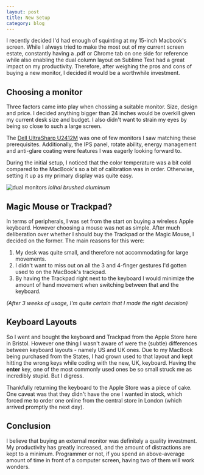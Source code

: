 ```yaml
---
layout: post
title: New Setup
category: blog
---
```


I recently decided I'd had enough of squinting at my 15-inch Macbook's screen. While I always tried to make the most out of my current screen estate, constantly having a .pdf or Chrome tab on one side for reference while also enabling the dual column layout on Sublime Text had a great impact on my productivity. Therefore, after weighing the pros and cons of buying a new monitor, I decided it would be a worthwhile investment.

Choosing a monitor
---
Three factors came into play when chossing a suitable monitor. Size, design and price.
I decided anything bigger than 24 inches would be overkill given my current desk size and budget. I also didn't want to strain my eyes by being so close to such a large screen.

The [Dell UltraSharp U2412M](http://www.amazon.com/Dell-UltraSharp-U2412M-LED-Monitor/dp/B005JN9310) was one of few monitors I saw matching these prerequisites. Additionally, the IPS panel, rotate ability, energy management and anti-glare coating were features I was eagerly looking forward to.

During the initial setup, I noticed that the color temperature was a bit cold compared to the MacBook's so a bit of calibration was in order. Otherwise, setting it up as my primary display was quite easy.

![dual monitors](/images/dualmonitors.jpg "lolhai brushed aluminum")
*lolhai brushed aluminum*


Magic Mouse or Trackpad?
---
In terms of peripherals, I was set from the start on buying a wireless Apple keyboard. However choosing a mouse was not as simple. After much deliberation over whether I should buy the Trackpad or the Magic Mouse, I decided on the former. The main reasons for this were:

1. My desk was quite small, and therefore not accommodating for large movements.
2. I didn't want to miss out on all the 3 and 4-finger gestures I'd gotten used to on the MacBook's trackpad.
3. By having the Trackpad right next to the keyboard I would minimize the amount of hand movement when switching between that and the keyboard.

*(After 3 weeks of usage, I'm quite certain that I made the right decision)*

Keyboard Layouts
---
So I went and bought the keyboard and Trackpad from the Apple Store here in Bristol. However one thing I wasn't aware of were the (subtle) differences between keyboard layouts - namely US and UK ones. Due to my MacBook being purchased from the States, I had grown used to that layout and kept hitting the wrong keys while coding with the new, UK, keyboard. Having the **enter** key, one of the most commonly used ones be so small struck me as incredibly stupid. But I digress.

Thankfully returning the keyboard to the Apple Store was a piece of cake. One caveat was that they didn't have the one I wanted in stock, which forced me to order one online from the central store in London (which arrived promptly the next day).

Conclusion
---
I believe that buying an external monitor was definitely a quality investment. My productivity has greatly increased, and the amount of distractions are kept to a minimum. Programmer or not, if you spend an above-average amount of time in front of a computer screen, having two of them will work wonders.

